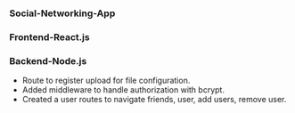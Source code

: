 ### Social-Networking-App

### Frontend-React.js


### Backend-Node.js
- Route to register upload for file configuration.
- Added middleware to handle authorization with bcrypt. 
- Created a user routes to navigate friends, user, add users, remove user.
